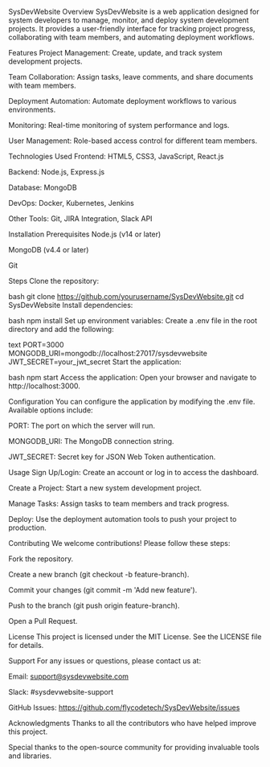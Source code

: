 SysDevWebsite
Overview
SysDevWebsite is a web application designed for system developers to manage, monitor, and deploy system development projects. It provides a user-friendly interface for tracking project progress, collaborating with team members, and automating deployment workflows.

Features
Project Management: Create, update, and track system development projects.

Team Collaboration: Assign tasks, leave comments, and share documents with team members.

Deployment Automation: Automate deployment workflows to various environments.

Monitoring: Real-time monitoring of system performance and logs.

User Management: Role-based access control for different team members.

Technologies Used
Frontend: HTML5, CSS3, JavaScript, React.js

Backend: Node.js, Express.js

Database: MongoDB

DevOps: Docker, Kubernetes, Jenkins

Other Tools: Git, JIRA Integration, Slack API

Installation
Prerequisites
Node.js (v14 or later)

MongoDB (v4.4 or later)

Git

Steps
Clone the repository:

bash
git clone https://github.com/yourusername/SysDevWebsite.git
cd SysDevWebsite
Install dependencies:

bash
npm install
Set up environment variables:
Create a .env file in the root directory and add the following:

text
PORT=3000
MONGODB_URI=mongodb://localhost:27017/sysdevwebsite
JWT_SECRET=your_jwt_secret
Start the application:

bash
npm start
Access the application:
Open your browser and navigate to http://localhost:3000.

Configuration
You can configure the application by modifying the .env file. Available options include:

PORT: The port on which the server will run.

MONGODB_URI: The MongoDB connection string.

JWT_SECRET: Secret key for JSON Web Token authentication.

Usage
Sign Up/Login: Create an account or log in to access the dashboard.

Create a Project: Start a new system development project.

Manage Tasks: Assign tasks to team members and track progress.

Deploy: Use the deployment automation tools to push your project to production.

Contributing
We welcome contributions! Please follow these steps:

Fork the repository.

Create a new branch (git checkout -b feature-branch).

Commit your changes (git commit -m 'Add new feature').

Push to the branch (git push origin feature-branch).

Open a Pull Request.

License
This project is licensed under the MIT License. See the LICENSE file for details.

Support
For any issues or questions, please contact us at:

Email: support@sysdevwebsite.com

Slack: #sysdevwebsite-support

GitHub Issues: https://github.com/flycodetech/SysDevWebsite/issues

Acknowledgments
Thanks to all the contributors who have helped improve this project.

Special thanks to the open-source community for providing invaluable tools and libraries.

